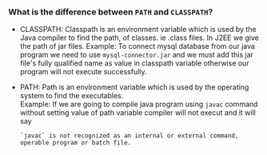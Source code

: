 ### What is the difference between `PATH` and `CLASSPATH`?                

* CLASSPATH: Classpath is an environment variable which is used by the Java compiler to find the path, of classes. ie .class files. In J2EE we give the path of jar files. 
Example: To connect mysql database from our java program we need to use `mysql-connector.jar` and we must add this jar file's fully qualified name as value in classpath variable otherwise our program will not execute successfully.

* PATH: Path is an environment variable which is used by the operating system to find the executables.                                     
Example:
  If we are going to compile java program using `javac` command without setting value of path variable compiler will not execut and it will say
  ```
  `javac` is not recognized as an internal or external command, operable program or batch file.
  ```
